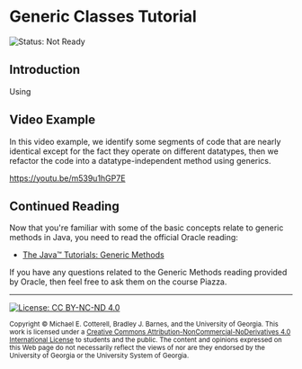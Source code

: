 # Generic Classes Tutorial

![Status: Not Ready](https://img.shields.io/badge/Status-Not%20Ready-red.svg)

## Introduction

Using

## Video Example

In this video example, we identify some segments of code that are nearly
identical except for the fact they operate on different datatypes, then we
refactor the code into a datatype-independent method using generics.

https://youtu.be/m539u1hGP7E

<a href="https://www.youtube.com/watch?v=m539u1hGP7E">
</a>

## Continued Reading

Now that you're familiar with some of the basic concepts relate to generic
methods in Java, you need to read the official Oracle reading:

* [The Java™ Tutorials: Generic Methods](https://docs.oracle.com/javase/tutorial/java/generics/methods.html)

If you have any questions related to the Generic Methods reading provided by
Oracle, then feel free to ask them on the course Piazza.

<hr/>

[![License: CC BY-NC-ND 4.0](https://img.shields.io/badge/License-CC%20BY--NC--ND%204.0-lightgrey.svg)](http://creativecommons.org/licenses/by-nc-nd/4.0/)

<small>
Copyright &copy; Michael E. Cotterell, Bradley J. Barnes, and the University of Georgia.
This work is licensed under a <a rel="license" href="http://creativecommons.org/licenses/by-nc-nd/4.0/">Creative Commons Attribution-NonCommercial-NoDerivatives 4.0 International License</a> to students and the public.
The content and opinions expressed on this Web page do not necessarily reflect the views of nor are they endorsed by the University of Georgia or the University System of Georgia.
</small>
